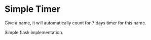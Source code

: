 # Simple Timer

Give a name, it will automatically count for 7 days timer for this name.

Simple flask implementation.